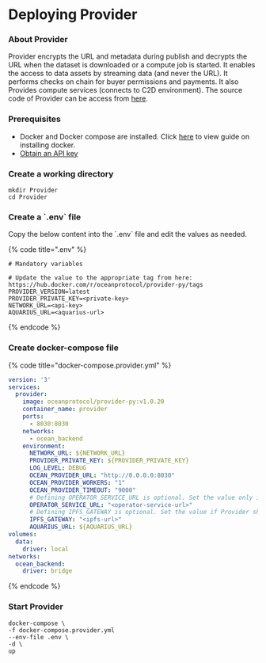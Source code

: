 # Deploying Provider

### About Provider

Provider encrypts the URL and metadata during publish and decrypts the URL when the dataset is downloaded or a compute job is started. It enables the access to data assets by streaming data (and never the URL). It performs checks on chain for buyer permissions and payments. It also Provides compute services (connects to C2D environment). The source code of Provider can be access from [here](https://github.com/oceanprotocol/provider).

### Prerequisites

* Docker and Docker compose are installed. Click [here](https://docs.docker.com/engine/install/) to view guide on installing docker.
* [Obtain an API key](../using-ocean-libraries/configuration.md#obtaining-api-key-for-ethereum-node-provider)

### Create a working directory

```
mkdir Provider
cd Provider
```

### Create a \`.env\` file

Copy the below content into the \`.env\` file and edit the values as needed.

{% code title=".env" %}
```
# Mandatory variables

# Update the value to the appropriate tag from here: https://hub.docker.com/r/oceanprotocol/provider-py/tags
PROVIDER_VERSION=latest
PROVIDER_PRIVATE_KEY=<private-key>
NETWORK_URL=<api-key>
AQUARIUS_URL=<aquarius-url>
```
{% endcode %}

### Create docker-compose file

{% code title="docker-compose.provider.yml" %}
```yaml
version: '3'
services:
  provider:
    image: oceanprotocol/provider-py:v1.0.20
    container_name: provider
    ports:
      - 8030:8030
    networks:
      - ocean_backend
    environment:
      NETWORK_URL: ${NETWORK_URL}
      PROVIDER_PRIVATE_KEY: ${PROVIDER_PRIVATE_KEY}
      LOG_LEVEL: DEBUG
      OCEAN_PROVIDER_URL: "http://0.0.0.0:8030"
      OCEAN_PROVIDER_WORKERS: "1"
      OCEAN_PROVIDER_TIMEOUT: "9000"
      # Defining OPERATOR_SERVICE_URL is optional. Set the value only if Provider should support Compute-to-data. 
      OPERATOR_SERVICE_URL: "<operator-service-url>"
      # Defining IPFS_GATEWAY is optional. Set the value if Provider should support resolving IPFS urls. 
      IPFS_GATEWAY: "<ipfs-url>"
      AQUARIUS_URL: ${AQUARIUS_URL}
volumes:
  data:
    driver: local
networks:
  ocean_backend:
    driver: bridge
```
{% endcode %}

### Start Provider

```
docker-compose \
-f docker-compose.provider.yml
--env-file .env \
-d \
up
```
